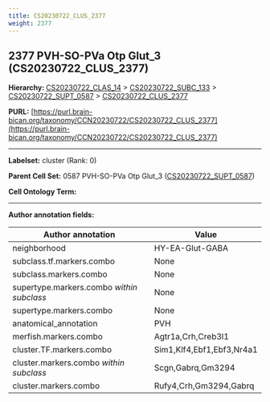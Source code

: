 ```yaml
---
title: CS20230722_CLUS_2377
weight: 2377
---
```

## 2377 PVH-SO-PVa Otp Glut_3 (CS20230722_CLUS_2377)
<b>Hierarchy: </b>
[CS20230722_CLAS_14](../CS20230722_CLAS_14) >
[CS20230722_SUBC_133](../CS20230722_SUBC_133) >
[CS20230722_SUPT_0587](../CS20230722_SUPT_0587) >
[CS20230722_CLUS_2377](../CS20230722_CLUS_2377)

**PURL:** [https://purl.brain-bican.org/taxonomy/CCN20230722/CS20230722_CLUS_2377](https://purl.brain-bican.org/taxonomy/CCN20230722/CS20230722_CLUS_2377)

---


**Labelset:** cluster (Rank: 0)

**Parent Cell Set:** 0587 PVH-SO-PVa Otp Glut_3 ([CS20230722_SUPT_0587](../CS20230722_SUPT_0587))



**Cell Ontology Term:** 

[MARKER GENES.]: #


---

[TRANSFERRED ANNOTATIONS.]: #


[AUTHOR ANNOTATION FIELDS.]: #


**Author annotation fields:**

| Author annotation | Value |
|-------------------|-------|
|neighborhood|HY-EA-Glut-GABA|
|subclass.tf.markers.combo|None|
|subclass.markers.combo|None|
|supertype.markers.combo _within subclass_|None|
|supertype.markers.combo|None|
|anatomical_annotation|PVH|
|merfish.markers.combo|Agtr1a,Crh,Creb3l1|
|cluster.TF.markers.combo|Sim1,Klf4,Ebf1,Ebf3,Nr4a1|
|cluster.markers.combo _within subclass_|Scgn,Gabrq,Gm3294|
|cluster.markers.combo|Rufy4,Crh,Gm3294,Gabrq|
